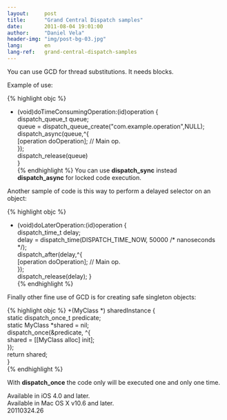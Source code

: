 ```yaml
---
layout:     post
title:      "Grand Central Dispatch samples"
date:       2011-08-04 19:01:00
author:     "Daniel Vela"
header-img: "img/post-bg-03.jpg"
lang:       en
lang-ref:   grand-central-dispatch-samples
---
```


You can use GCD for thread substitutions. It needs blocks.

Example of use:

{% highlight objc %}
 - (void)doTimeConsumingOperation:(id)operation {  
    dispatch_queue_t queue;  
    queue = dispatch_queue_create("com.example.operation",NULL);  
    dispatch_async(queue,^{  
       [operation doOperation]; // Main op.  
    });  
    dispatch_release(queue)  
 }  
{% endhighlight %}
You can use **dispatch\_sync** instead **dispatch\_async** for locked code execution.

Another sample of code is this way to perform a delayed selector on an object:

{% highlight objc %}
 - (void)doLaterOperation:(id)operation {  
      dispatch_time_t delay;  
      delay = dispatch_time(DISPATCH_TIME_NOW, 50000 /* nanoseconds */);  
      dispatch_after(delay,^{  
           [operation doOperation]; // Main op.  
      });  
      dispatch_release(delay);
 }  
{% endhighlight %}

Finally other fine use of GCD is for creating safe singleton objects:

{% highlight objc %}
 +(MyClass *) sharedInstance {  
      static dispatch_once_t predicate;  
      static MyClass *shared = nil;  
      dispatch_once(&predicate, ^{  
          shared = [[MyClass alloc] init];  
      });  
      return shared;  
 }  
{% endhighlight %}

With **dispatch\_once** the code only will be executed one and only one time.

Available in iOS 4.0 and later.    
Available in Mac OS X v10.6 and later.    
20110324.26
